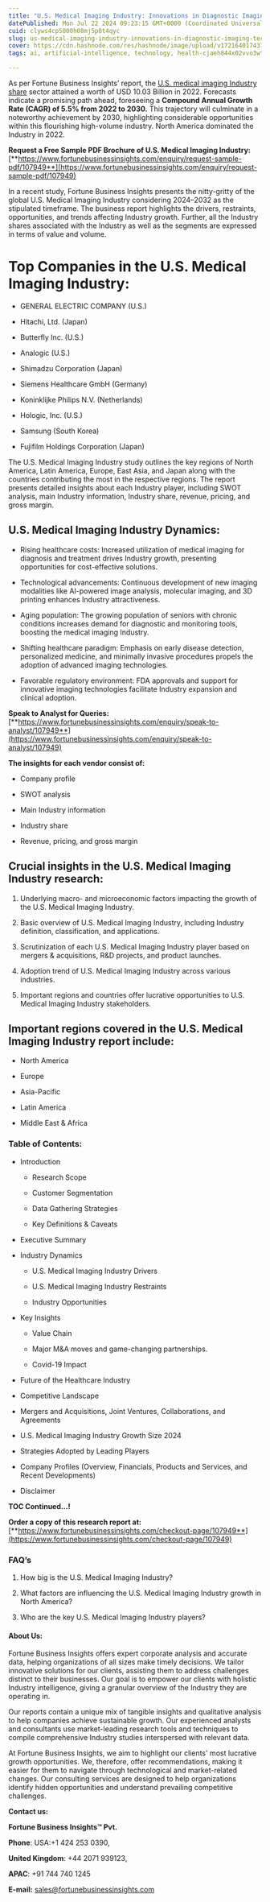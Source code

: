 ```yaml
---
title: "U.S. Medical Imaging Industry: Innovations in Diagnostic Imaging Technologies"
datePublished: Mon Jul 22 2024 09:23:15 GMT+0000 (Coordinated Universal Time)
cuid: clyws4cp5000h08mj5p0t4qyc
slug: us-medical-imaging-industry-innovations-in-diagnostic-imaging-technologies
cover: https://cdn.hashnode.com/res/hashnode/image/upload/v1721640174370/0b323537-f163-4f3b-a8ff-6ab6d8c117c7.png
tags: ai, artificial-intelligence, technology, health-cjaeh844x02vvo3wtj5r2s75q, healthcare

---
```


As per Fortune Business Insights’ report, the [U.S. medical imaging Industry share](https://www.fortunebusinessinsights.com/u-s-medical-imaging-market-107949) sector attained a worth of USD 10.03 Billion in 2022. Forecasts indicate a promising path ahead, foreseeing a **Compound Annual Growth Rate (CAGR) of 5.5% from 2022 to 2030.** This trajectory will culminate in a noteworthy achievement by 2030, highlighting considerable opportunities within this flourishing high-volume industry. North America dominated the Industry in 2022.

**Request a Free Sample PDF Brochure of U.S. Medical Imaging Industry:** [**https://www.fortunebusinessinsights.com/enquiry/request-sample-pdf/107949**](https://www.fortunebusinessinsights.com/enquiry/request-sample-pdf/107949)

In a recent study, Fortune Business Insights presents the nitty-gritty of the global U.S. Medical Imaging Industry considering 2024–2032 as the stipulated timeframe. The business report highlights the drivers, restraints, opportunities, and trends affecting Industry growth. Further, all the Industry shares associated with the Industry as well as the segments are expressed in terms of value and volume.

# **Top Companies in the U.S. Medical Imaging Industry:**

* GENERAL ELECTRIC COMPANY (U.S.)
    
* Hitachi, Ltd. (Japan)
    
* Butterfly Inc. (U.S.)
    
* Analogic (U.S.)
    
* Shimadzu Corporation (Japan)
    
* Siemens Healthcare GmbH (Germany)
    
* Koninklijke Philips N.V. (Netherlands)
    
* Hologic, Inc. (U.S.)
    
* Samsung (South Korea)
    
* Fujifilm Holdings Corporation (Japan)
    

The U.S. Medical Imaging Industry study outlines the key regions of North America, Latin America, Europe, East Asia, and Japan along with the countries contributing the most in the respective regions. The report presents detailed insights about each Industry player, including SWOT analysis, main Industry information, Industry share, revenue, pricing, and gross margin.

## U.S. Medical Imaging Industry **Dynamics**:

* Rising healthcare costs: Increased utilization of medical imaging for diagnosis and treatment drives Industry growth, presenting opportunities for cost-effective solutions.
    
* Technological advancements: Continuous development of new imaging modalities like AI-powered image analysis, molecular imaging, and 3D printing enhances Industry attractiveness.
    
* Aging population: The growing population of seniors with chronic conditions increases demand for diagnostic and monitoring tools, boosting the medical imaging Industry.
    
* Shifting healthcare paradigm: Emphasis on early disease detection, personalized medicine, and minimally invasive procedures propels the adoption of advanced imaging technologies.
    
* Favorable regulatory environment: FDA approvals and support for innovative imaging technologies facilitate Industry expansion and clinical adoption.
    

**Speak to Analyst for Queries:** [**https://www.fortunebusinessinsights.com/enquiry/speak-to-analyst/107949**](https://www.fortunebusinessinsights.com/enquiry/speak-to-analyst/107949)

**The insights for each vendor consist of:**

* Company profile
    
* SWOT analysis
    
* Main Industry information
    
* Industry share
    
* Revenue, pricing, and gross margin
    

## **Crucial insights in the U.S. Medical Imaging Industry research:**

1. Underlying macro- and microeconomic factors impacting the growth of the U.S. Medical Imaging Industry.
    
2. Basic overview of U.S. Medical Imaging Industry, including Industry definition, classification, and applications.
    
3. Scrutinization of each U.S. Medical Imaging Industry player based on mergers & acquisitions, R&D projects, and product launches.
    
4. Adoption trend of U.S. Medical Imaging Industry across various industries.
    
5. Important regions and countries offer lucrative opportunities to U.S. Medical Imaging Industry stakeholders.
    

## **Important regions covered in the U.S. Medical Imaging Industry report include:**

* North America
    
* Europe
    
* Asia-Pacific
    
* Latin America
    
* Middle East & Africa
    

### **Table of Contents:**

* Introduction
    
    * Research Scope
        
    * Customer Segmentation
        
    * Data Gathering Strategies
        
    * Key Definitions & Caveats
        
* Executive Summary
    
* Industry Dynamics
    
    * U.S. Medical Imaging Industry Drivers
        
    * U.S. Medical Imaging Industry Restraints
        
    * Industry Opportunities
        
* Key Insights
    
    * Value Chain
        
    * Major M&A moves and game-changing partnerships.
        
    * Covid-19 Impact
        
* Future of the Healthcare Industry
    
* Competitive Landscape
    
* Mergers and Acquisitions, Joint Ventures, Collaborations, and Agreements
    
* U.S. Medical Imaging Industry Growth Size 2024
    
* Strategies Adopted by Leading Players
    
* Company Profiles (Overview, Financials, Products and Services, and Recent Developments)
    
* Disclaimer
    

**TOC Continued…!**

**Order a copy of this research report at:** [**https://www.fortunebusinessinsights.com/checkout-page/107949**](https://www.fortunebusinessinsights.com/checkout-page/107949)

### **FAQ’s**

1. How big is the U.S. Medical Imaging Industry?
    
2. What factors are influencing the U.S. Medical Imaging Industry growth in North America?
    
3. Who are the key U.S. Medical Imaging Industry players?
    

#### **About Us:**

Fortune Business Insights offers expert corporate analysis and accurate data, helping organizations of all sizes make timely decisions. We tailor innovative solutions for our clients, assisting them to address challenges distinct to their businesses. Our goal is to empower our clients with holistic Industry intelligence, giving a granular overview of the Industry they are operating in.

Our reports contain a unique mix of tangible insights and qualitative analysis to help companies achieve sustainable growth. Our experienced analysts and consultants use market-leading research tools and techniques to compile comprehensive Industry studies interspersed with relevant data.

At Fortune Business Insights, we aim to highlight our clients' most lucrative growth opportunities. We, therefore, offer recommendations, making it easier for them to navigate through technological and market-related changes. Our consulting services are designed to help organizations identify hidden opportunities and understand prevailing competitive challenges.

**Contact us:**

**Fortune Business Insights™ Pvt.**

**Phone**: USA:+1 424 253 0390,

**United Kingdom**: +44 2071 939123,

**APAC**: +91 744 740 1245

**E-mail:** [sales@fortunebusinessinsights.com](mailto:sales@fortunebusinessinsights.com)